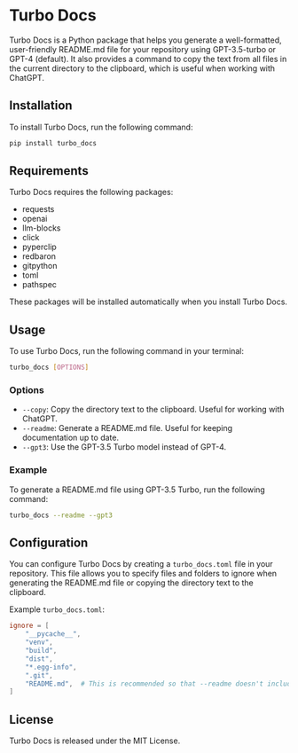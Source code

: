 # Turbo Docs

Turbo Docs is a Python package that helps you generate a well-formatted, user-friendly README.md file for your repository using GPT-3.5-turbo or GPT-4 (default). It also provides a command to copy the text from all files in the current directory to the clipboard, which is useful when working with ChatGPT.

## Installation

To install Turbo Docs, run the following command:

```bash
pip install turbo_docs
```

## Requirements

Turbo Docs requires the following packages:

- requests
- openai
- llm-blocks
- click
- pyperclip
- redbaron
- gitpython
- toml
- pathspec

These packages will be installed automatically when you install Turbo Docs.

## Usage

To use Turbo Docs, run the following command in your terminal:

```bash
turbo_docs [OPTIONS]
```

### Options

- `--copy`: Copy the directory text to the clipboard. Useful for working with ChatGPT.
- `--readme`: Generate a README.md file. Useful for keeping documentation up to date.
- `--gpt3`: Use the GPT-3.5 Turbo model instead of GPT-4.

### Example

To generate a README.md file using GPT-3.5 Turbo, run the following command:

```bash
turbo_docs --readme --gpt3
```

## Configuration

You can configure Turbo Docs by creating a `turbo_docs.toml` file in your repository. This file allows you to specify files and folders to ignore when generating the README.md file or copying the directory text to the clipboard.

Example `turbo_docs.toml`:

```toml
ignore = [
    "__pycache__",
    "venv",
    "build",
    "dist",
    "*.egg-info",
    ".git",
    "README.md",  # This is recommended so that --readme doesn't include the readme file itself
]
```

## License

Turbo Docs is released under the MIT License.
